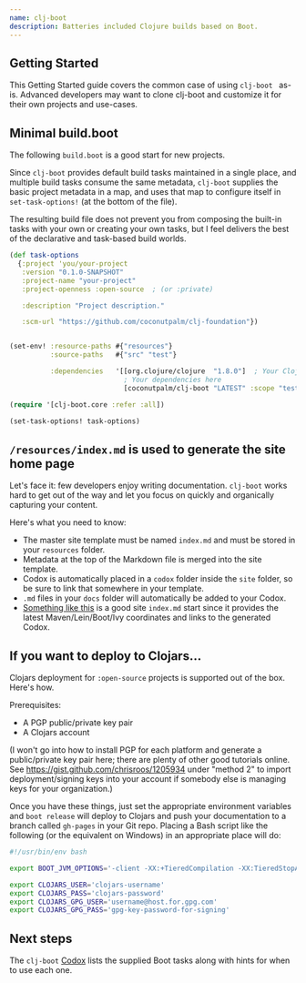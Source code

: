 ```yaml
---
name: clj-boot
description: Batteries included Clojure builds based on Boot.
---
```


## Getting Started

This Getting Started guide covers the common case of using ```clj-boot ``` as-is.  Advanced developers may want to clone clj-boot and customize it for their own projects and use-cases.

## Minimal build.boot

The following ```build.boot``` is a good start for new projects.

Since ```clj-boot``` provides default build tasks maintained in a single place, and multiple build tasks consume the same metadata, ```clj-boot``` supplies the basic project metadata in a map, and uses that map to configure itself in ```set-task-options!``` (at the bottom of the file).

The resulting build file does not prevent you from composing the built-in tasks with your own or creating your own tasks, but I feel delivers the best of the declarative and task-based build worlds.

```clojure
(def task-options
  {:project 'you/your-project
   :version "0.1.0-SNAPSHOT"
   :project-name "your-project"
   :project-openness :open-source  ; (or :private)

   :description "Project description."

   :scm-url "https://github.com/coconutpalm/clj-foundation"})


(set-env! :resource-paths #{"resources"}
          :source-paths   #{"src" "test"}

          :dependencies   '[[org.clojure/clojure  "1.8.0"]  ; Your Clojure version
                            ; Your dependencies here
                            [coconutpalm/clj-boot "LATEST" :scope "test"]]) ; Or a specific version

(require '[clj-boot.core :refer :all])

(set-task-options! task-options)
```

## ```/resources/index.md``` is used to generate the site home page

Let's face it: few developers enjoy writing documentation.  ```clj-boot``` works hard to get out of the way and let you focus on quickly and organically capturing your content.

Here's what you need to know:

* The master site template must be named ```index.md``` and must be stored in your ```resources``` folder.
* Metadata at the top of the Markdown file is merged into the site template.
* Codox is automatically placed in a ```codox``` folder inside the ```site``` folder, so be sure to link that somewhere in your template.
* ```.md``` files in your ```docs``` folder will automatically be added to your Codox.
* [Something like this](https://raw.githubusercontent.com/coconutpalm/clj-boot/master/resources/example-index.md) is a good site ```index.md``` start since it provides the latest Maven/Lein/Boot/Ivy coordinates and links to the generated Codox.

## If you want to deploy to Clojars...

Clojars deployment for ```:open-source``` projects is supported out of the box.  Here's how.

Prerequisites:

* A PGP public/private key pair
* A Clojars account

(I won't go into how to install PGP for each platform and generate a public/private key pair here; there are plenty of other good tutorials online.  See https://gist.github.com/chrisroos/1205934 under "method 2" to import deployment/signing keys into your account if somebody else is managing keys for your organization.)

Once you have these things, just set the appropriate environment variables and ```boot release``` will deploy to Clojars and push your documentation to a branch called ```gh-pages``` in your Git repo.  Placing a Bash script like the following (or the equivalent on Windows) in an appropriate place will do:

```bash
#!/usr/bin/env bash

export BOOT_JVM_OPTIONS='-client -XX:+TieredCompilation -XX:TieredStopAtLevel=1 -Xverify:none -Xmx2g -XX:+UseConcMarkSweepGC -XX:+CMSClassUnloadingEnabled -XX:-OmitStackTraceInFastThrow'

export CLOJARS_USER='clojars-username'
export CLOJARS_PASS='clojars-password'
export CLOJARS_GPG_USER='username@host.for.gpg.com'
export CLOJARS_GPG_PASS='gpg-key-password-for-signing'
```

## Next steps

The ```clj-boot``` [Codox](codox/index.html) lists the supplied Boot tasks along with hints for when to use each one.
